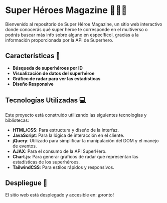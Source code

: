 # Super Héroes Magazine 🦸🏻‍♂️

Bienvenido al repositorio de Super Héroe Magazine, un sitio web interactivo donde conocerás qué super héroe te corresponde en el multiverso o podrás buscar más info sobre alguno en específicol, gracias a la información proporcionada por la API de Superhero.

## Características 🌟
- **Búsqueda de superhéroes por ID**
- **Visualización de datos del superhéroe**
- **Gráfico de radar para ver las estadísticas**
- **Diseño Responsive**


## Tecnologías Utilizadas 💻

Este proyecto está construido utilizando las siguientes tecnologías y bibliotecas:

- **HTML/CSS**: Para estructura y diseño de la interfaz.
- **JavaScript**: Para la lógica de interacción en el cliente.
- **jQuery**: Utilizado para simplificar la manipulación del DOM y el manejo de eventos.
- **AJAX**: Para el consumo de la API SuperHero.
- **Chart.js**: Para generar gráficos de radar que representan las estadísticas de los superhéroes.
- **TailwindCSS**: Para estilos rápidos y responsivos.

## Despliegue 🚀

El sitio web está desplegado y accesible en: ¡pronto!